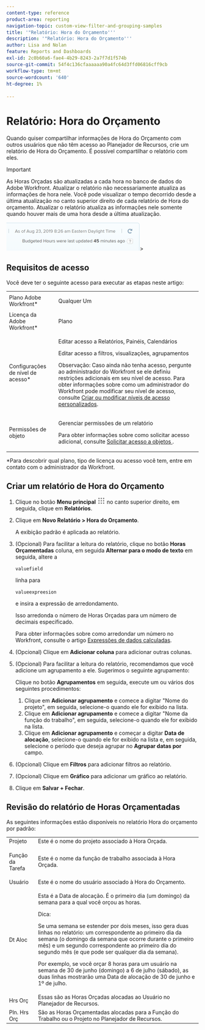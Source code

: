 ```yaml
---
content-type: reference
product-area: reporting
navigation-topic: custom-view-filter-and-grouping-samples
title: '"Relatório: Hora do Orçamento'''
description: '"Relatório: Hora do Orçamento'''
author: Lisa and Nolan
feature: Reports and Dashboards
exl-id: 2c0b60a6-fae4-4b29-8243-2a7f7d1f574b
source-git-commit: 54f4c136cfaaaaaa90a4fc64d3ffd06816cff9cb
workflow-type: tm+mt
source-wordcount: '640'
ht-degree: 1%

---
```


# Relatório: Hora do Orçamento

<!--
<p data-mc-conditions="QuicksilverOrClassic.Draft mode">(NOTE: From&nbsp;Alina: This is my article, but since it's about building a report, it is in the Reporting section. Please don't remove it -it's linked to Resouce Management and it is super important.) </p>
-->

Quando quiser compartilhar informações de Hora do Orçamento com outros usuários que não têm acesso ao Planejador de Recursos, crie um relatório de Hora do Orçamento. É possível compartilhar o relatório com eles.

<!--
<p data-mc-conditions="QuicksilverOrClassic.Draft mode">(NOTE: This info is also added and drafted in the article "View Budget Hours in a report" in the Resource Planning section. Consider deleting this article?!)</p>
-->

>[!IMPORTANT]
>
>As Horas Orçadas são atualizadas a cada hora no banco de dados do Adobe Workfront. Atualizar o relatório não necessariamente atualiza as informações de hora nele. Você pode visualizar o tempo decorrido desde a última atualização no canto superior direito de cada relatório de Hora do orçamento. Atualizar o relatório atualiza as informações nele somente quando houver mais de uma hora desde a última atualização.
>
>![](assets/budgeted-hour-report-time-sync-warning-350x74.png)>

## Requisitos de acesso

Você deve ter o seguinte acesso para executar as etapas neste artigo:

<table style="table-layout:auto"> 
 <col> 
 <col> 
 <tbody> 
  <tr> 
   <td role="rowheader">Plano Adobe Workfront*</td> 
   <td> <p>Qualquer Um</p> </td> 
  </tr> 
  <tr> 
   <td role="rowheader">Licença da Adobe Workfront*</td> 
   <td> <p>Plano </p> </td> 
  </tr> 
  <tr> 
   <td role="rowheader">Configurações de nível de acesso*</td> 
   <td> <p>Editar acesso a Relatórios, Painéis, Calendários</p> <p>Editar acesso a filtros, visualizações, agrupamentos</p> <p>Observação: Caso ainda não tenha acesso, pergunte ao administrador do Workfront se ele definiu restrições adicionais em seu nível de acesso. Para obter informações sobre como um administrador do Workfront pode modificar seu nível de acesso, consulte <a href="../../../administration-and-setup/add-users/configure-and-grant-access/create-modify-access-levels.md" class="MCXref xref">Criar ou modificar níveis de acesso personalizados</a>.</p> </td> 
  </tr> 
  <tr> 
   <td role="rowheader">Permissões de objeto</td> 
   <td> <p>Gerenciar permissões de um relatório</p> <p>Para obter informações sobre como solicitar acesso adicional, consulte <a href="../../../workfront-basics/grant-and-request-access-to-objects/request-access.md" class="MCXref xref">Solicitar acesso a objetos </a>.</p> </td> 
  </tr> 
 </tbody> 
</table>

&#42;Para descobrir qual plano, tipo de licença ou acesso você tem, entre em contato com o administrador da Workfront.

## Criar um relatório de Hora do Orçamento

1. Clique no botão **Menu principal** ![](assets/main-menu-icon.png) no canto superior direito, em seguida, clique em **Relatórios**.

1. Clique em **Novo Relatório > Hora do Orçamento**.

   A exibição padrão é aplicada ao relatório.

1. (Opcional) Para facilitar a leitura do relatório, clique no botão **Horas Orçamentadas** coluna, em seguida **Alternar para o modo de texto** em seguida, altere a

   ```
   valuefield
   ```

   linha para

   ```
   valueexpreesion
   ```

   e insira a expressão de arredondamento.

   Isso arredonda o número de Horas Orçadas para um número de decimais especificado.

   Para obter informações sobre como arredondar um número no Workfront, consulte o artigo [Expressões de dados calculadas](../../../reports-and-dashboards/reports/calc-cstm-data-reports/calculated-data-expressions.md).

1. (Opcional) Clique em **Adicionar coluna** para adicionar outras colunas.
1. (Opcional) Para facilitar a leitura do relatório, recomendamos que você adicione um agrupamento a ele. Sugerimos o seguinte agrupamento:

   Clique no botão **Agrupamentos** em seguida, execute um ou vários dos seguintes procedimentos:

   1. Clique em **Adicionar agrupamento** e comece a digitar &quot;Nome do projeto&quot;, em seguida, selecione-o quando ele for exibido na lista.
   1. Clique em **Adicionar agrupamento** e comece a digitar &quot;Nome da função do trabalho&quot;, em seguida, selecione-o quando ele for exibido na lista.
   1. Clique em **Adicionar agrupamento** e começar a digitar **Data de alocação**, selecione-o quando ele for exibido na lista e, em seguida, selecione o período que deseja agrupar no **Agrupar datas por** campo.

1. (Opcional) Clique em **Filtros** para adicionar filtros ao relatório.
1. (Opcional) Clique em **Gráfico** para adicionar um gráfico ao relatório.
1. Clique em **Salvar + Fechar**.

## Revisão do relatório de Horas Orçamentadas

As seguintes informações estão disponíveis no relatório Hora do orçamento por padrão:

<table style="table-layout:auto"> 
 <col> 
 <col> 
 <tbody> 
  <tr> 
   <td role="rowheader">Projeto </td> 
   <td>Este é o nome do projeto associado à Hora Orçada.</td> 
  </tr> 
  <tr> 
   <td role="rowheader"> <p>Função da Tarefa</p> </td> 
   <td>Este é o nome da função de trabalho associada à Hora Orçada. </td> 
  </tr> 
  <tr> 
   <td role="rowheader">Usuário</td> 
   <td>Este é o nome do usuário associado à Hora do Orçamento.</td> 
  </tr> 
  <tr> 
   <td role="rowheader">Dt Aloc</td> 
   <td> <p>Esta é a Data de alocação. É o primeiro dia (um domingo) da semana para a qual você orçou as horas.</p> <p>Dica:  <p>Se uma semana se estender por dois meses, isso gera duas linhas no relatório: um correspondente ao primeiro dia da semana (o domingo da semana que ocorre durante o primeiro mês) e um segundo correspondente ao primeiro dia do segundo mês (e que pode ser qualquer dia da semana).</p> <p>Por exemplo, se você orçar 8 horas para um usuário na semana de 30 de junho (domingo) a 6 de julho (sábado), as duas linhas mostrarão uma Data de alocação de 30 de junho e 1º de julho.</p> </p> </td> 
  </tr> 
  <tr> 
   <td role="rowheader">Hrs Orç</td> 
   <td>Essas são as Horas Orçadas alocadas ao Usuário no Planejador de Recursos.</td> 
  </tr> 
  <tr> 
   <td role="rowheader">Pln. Hrs Orç</td> 
   <td>São as Horas Orçamentadas alocadas para a Função do Trabalho ou o Projeto no Planejador de Recursos.</td> 
  </tr> 
 </tbody> 
</table>

